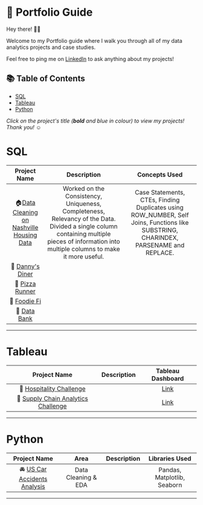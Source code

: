 # :book: Portfolio Guide

Hey there! 🙋‍♀️

Welcome to my Portfolio guide where I walk you through all of my data analytics projects and case studies.

Feel free to ping me on [LinkedIn](https://www.linkedin.com/in/priya-palak/) to ask anything about my projects!

## :books: Table of Contents

- [SQL]()
- [Tableau]()
- [Python]()

 *Click on the project's title (**bold** and blue in colour) to view my projects! Thank you!* ☺️
 
 # SQL
 
 Project Name| Description|Concepts Used
 :------------:|:------------:|:------------:
:house:[Data Cleaning on Nashville Housing Data](https://github.com/PriyaPalak/Data-Cleaning-on-Nashville-Housing-Data)| Worked on the Consistency, Uniqueness, Completeness, Relevancy of the Data. Divided a single column containing multiple pieces of information into multiple columns to make it more useful.|Case Statements, CTEs, Finding Duplicates using ROW_NUMBER, Self Joins, Functions like SUBSTRING, CHARINDEX, PARSENAME and REPLACE.
:spaghetti: [Danny's Diner](https://github.com/PriyaPalak/8-Week-SQL-Challenge/tree/main/Case%20Study%20%231%20-%20Danny's%20Diner)|  |    |
:pizza: [Pizza Runner](https://github.com/PriyaPalak/8-Week-SQL-Challenge/tree/main/Case%20Study%20%232%20-%20Pizza%20Runner)|    |    |
:ramen: [Foodie Fi](https://github.com/PriyaPalak/8-Week-SQL-Challenge/tree/main/Case%20Study%20%233%20-%20Foodie-Fi)|    |   |
:money_with_wings: [Data Bank](https://github.com/PriyaPalak/8-Week-SQL-Challenge/tree/main/Case%20Study%20%234%20-%20Data%20Bank)|   |   |

***

# Tableau

 Project Name| Description| Tableau Dashboard 
 :------------:|:------------:|:------------:
 :hotel: [Hospitality Challenge](https://github.com/PriyaPalak/Hospitality-Challenge) |   |  [Link](https://public.tableau.com/app/profile/priya.palak7639/viz/HospitalityChallenge/DashboardInsights) |
 :truck: [Supply Chain Analytics Challenge](https://github.com/PriyaPalak/Supply-Chain-Analytics-Challenge)|   |  [Link](https://public.tableau.com/app/profile/priya.palak7639/viz/FMCGChallenge/Story1) |
 
 
 ***
 
 # Python
 
 Project Name|Area | Description|Libraries Used
 :------------:|:------------:|:------------:|:-----------:
 :oncoming_automobile: [US Car Accidents Analysis](https://github.com/PriyaPalak/EDA-on-US-Car-Accidents)| Data Cleaning & EDA   |   | Pandas, Matplotlib, Seaborn  |
 
***
